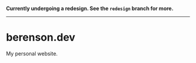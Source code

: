 **Currently undergoing a redesign. See the `redesign` branch for more.**

---

# berenson.dev

My personal website.
